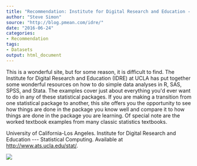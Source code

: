 ```yaml
---
title: "Recommendation: Institute for Digital Research and Education - Statistical Computing"
author: "Steve Simon"
source: "http://blog.pmean.com/idre/"
date: "2016-06-24"
categories:
- Recommendation
tags:
- Datasets
output: html_document
---
```


This is a wonderful site, but for some reason, it is difficult to find.
The Institute for Digital Research and Education (IDRE) at UCLA has put
together some wonderful resources on how to do simple data analyses in
R, SAS, SPSS, and Stata. The examples cover just about everything you'd
ever want to do in any of these statistical packages. If you are making
a transition from one statistical package to another, this site offers
you the opportunity to see how things are done in the package you know
well and compare it to how things are done in the package you are
learning. Of special note are the worked textbook examples from many
classic statistics textbooks.

<!---More--->

University of California-Los Angeles. Institute for Digital Research and
Education --- Statistical Computing. Available at
<http://www.ats.ucla.edu/stat/>.

![](http://www.pmean.com/images/images/16/idre01.png)




